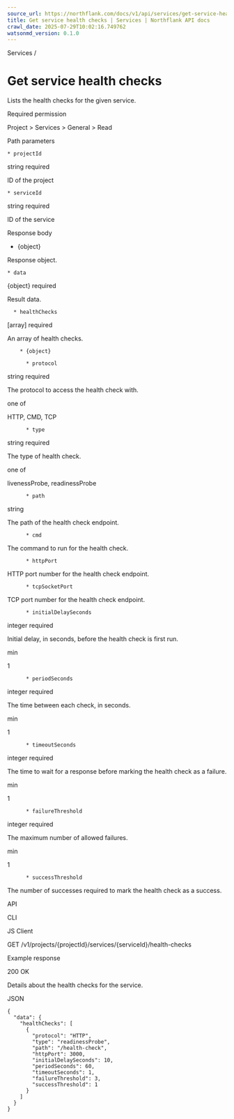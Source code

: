 ```yaml
---
source_url: https://northflank.com/docs/v1/api/services/get-service-health-checks
title: Get service health checks | Services | Northflank API docs
crawl_date: 2025-07-29T10:02:16.749762
watsonmd_version: 0.1.0
---
```


Services / 

# Get service health checks

Lists the health checks for the given service.

Required permission

Project > Services > General > Read

Path parameters

    * projectId

string required

ID of the project

    * serviceId

string required

ID of the service




Response body

  * {object}

Response object.

    * data

{object} required

Result data.

      * healthChecks

[array] required

An array of health checks.

        * {object}

          * protocol

string required

The protocol to access the health check with.

one of

HTTP, CMD, TCP

          * type

string required

The type of health check.

one of

livenessProbe, readinessProbe

          * path

string

The path of the health check endpoint.

          * cmd

The command to run for the health check.

          * httpPort

HTTP port number for the health check endpoint.

          * tcpSocketPort

TCP port number for the health check endpoint.

          * initialDelaySeconds

integer required

Initial delay, in seconds, before the health check is first run.

min

1

          * periodSeconds

integer required

The time between each check, in seconds.

min

1

          * timeoutSeconds

integer required

The time to wait for a response before marking the health check as a failure.

min

1

          * failureThreshold

integer required

The maximum number of allowed failures.

min

1

          * successThreshold

The number of successes required to mark the health check as a success.




API

CLI

JS Client

GET /v1/projects/{projectId}/services/{serviceId}/health-checks

Example response

200 OK

Details about the health checks for the service.

JSON
    
    
    {
      "data": {
        "healthChecks": [
          {
            "protocol": "HTTP",
            "type": "readinessProbe",
            "path": "/health-check",
            "httpPort": 3000,
            "initialDelaySeconds": 10,
            "periodSeconds": 60,
            "timeoutSeconds": 1,
            "failureThreshold": 3,
            "successThreshold": 1
          }
        ]
      }
    }